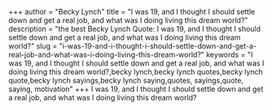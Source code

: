 +++
author = "Becky Lynch"
title = "I was 19, and I thought I should settle down and get a real job, and what was I doing living this dream world?"
description = "the best Becky Lynch Quote: I was 19, and I thought I should settle down and get a real job, and what was I doing living this dream world?"
slug = "i-was-19-and-i-thought-i-should-settle-down-and-get-a-real-job-and-what-was-i-doing-living-this-dream-world?"
keywords = "I was 19, and I thought I should settle down and get a real job, and what was I doing living this dream world?,becky lynch,becky lynch quotes,becky lynch quote,becky lynch sayings,becky lynch saying,quotes, sayings,quote, saying, motivation"
+++
I was 19, and I thought I should settle down and get a real job, and what was I doing living this dream world?
